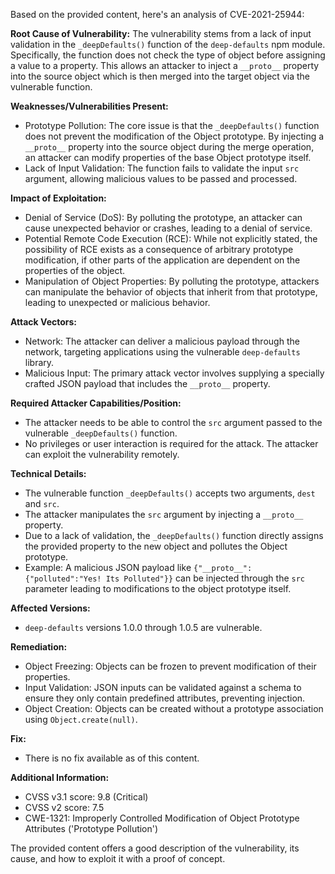 Based on the provided content, here's an analysis of CVE-2021-25944:

**Root Cause of Vulnerability:**
The vulnerability stems from a lack of input validation in the `_deepDefaults()` function of the `deep-defaults` npm module. Specifically, the function does not check the type of object before assigning a value to a property. This allows an attacker to inject a `__proto__` property into the source object which is then merged into the target object via the vulnerable function.

**Weaknesses/Vulnerabilities Present:**
- Prototype Pollution: The core issue is that the `_deepDefaults()` function does not prevent the modification of the Object prototype. By injecting a `__proto__` property into the source object during the merge operation, an attacker can modify properties of the base Object prototype itself.
- Lack of Input Validation: The function fails to validate the input `src` argument, allowing malicious values to be passed and processed.

**Impact of Exploitation:**
- Denial of Service (DoS): By polluting the prototype, an attacker can cause unexpected behavior or crashes, leading to a denial of service.
- Potential Remote Code Execution (RCE): While not explicitly stated, the possibility of RCE exists as a consequence of arbitrary prototype modification, if other parts of the application are dependent on the properties of the object.
- Manipulation of Object Properties: By polluting the prototype, attackers can manipulate the behavior of objects that inherit from that prototype, leading to unexpected or malicious behavior.

**Attack Vectors:**
- Network: The attacker can deliver a malicious payload through the network, targeting applications using the vulnerable `deep-defaults` library.
- Malicious Input:  The primary attack vector involves supplying a specially crafted JSON payload that includes the `__proto__` property.

**Required Attacker Capabilities/Position:**
- The attacker needs to be able to control the `src` argument passed to the vulnerable `_deepDefaults()` function.
- No privileges or user interaction is required for the attack. The attacker can exploit the vulnerability remotely.

**Technical Details:**
- The vulnerable function `_deepDefaults()` accepts two arguments, `dest` and `src`.
- The attacker manipulates the `src` argument by injecting a `__proto__` property.
- Due to a lack of validation, the `_deepDefaults()` function directly assigns the provided property to the new object and pollutes the Object prototype.
- Example:  A malicious JSON payload like `{"__proto__":{"polluted":"Yes! Its Polluted"}}` can be injected through the `src` parameter leading to modifications to the object prototype itself.

**Affected Versions:**
- `deep-defaults` versions 1.0.0 through 1.0.5 are vulnerable.

**Remediation:**
- Object Freezing: Objects can be frozen to prevent modification of their properties.
- Input Validation: JSON inputs can be validated against a schema to ensure they only contain predefined attributes, preventing injection.
- Object Creation: Objects can be created without a prototype association using `Object.create(null)`.

**Fix:**
- There is no fix available as of this content.

**Additional Information:**

- CVSS v3.1 score: 9.8 (Critical)
- CVSS v2 score: 7.5
- CWE-1321: Improperly Controlled Modification of Object Prototype Attributes ('Prototype Pollution')

The provided content offers a good description of the vulnerability, its cause, and how to exploit it with a proof of concept.